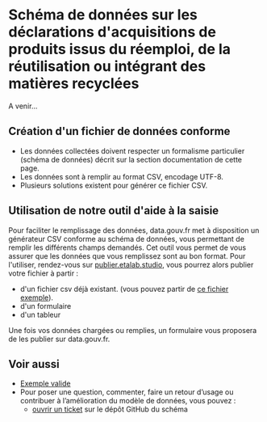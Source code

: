 # Schéma de données sur les déclarations d'acquisitions de produits issus du réemploi, de la réutilisation ou intégrant des matières recyclées

A venir...

## Création d'un fichier de données conforme

* Les données collectées doivent respecter un formalisme particulier (schéma de données) décrit sur la section documentation de cette page.
* Les données sont à remplir au format CSV, encodage UTF-8.
* Plusieurs solutions existent pour générer ce fichier CSV.

## Utilisation de notre outil d'aide à la saisie

Pour faciliter le remplissage des données, data.gouv.fr met à disposition un générateur CSV conforme au schéma de données, vous permettant de remplir les différents champs demandés. Cet outil vous permet de vous assurer que les données que vous remplissez sont au bon format. Pour l'utiliser, rendez-vous sur [publier.etalab.studio](https://publier.etalab.studio/select?schema=datagouv%2Fschema-declaration-biens-reemploi-reutilisation-recycle), vous pourrez alors publier votre fichier à partir : 
- d'un fichier csv déjà existant. (vous pouvez partir de [ce fichier exemple](https://github.com/datagouv/schema-declaration-biens-reemploi-reutilisation-recycle/blob/main/exemple-valide.csv)).
- d'un formulaire
- d'un tableur

Une fois vos données chargées ou remplies, un formulaire vous proposera de les publier sur data.gouv.fr.

## Voir aussi
- [Exemple valide](https://github.com/datagouv/schema-declaration-biens-reemploi-reutilisation-recycle/blob/main/exemple-valide.csv)
- Pour poser une question, commenter, faire un retour d’usage ou contribuer à l’amélioration du modèle de données, vous pouvez :
    - [ouvrir un ticket](https://github.com/datagouv/schema-declaration-biens-reemploi-reutilisation-recycle/issues) sur le dépôt GitHub du schéma
